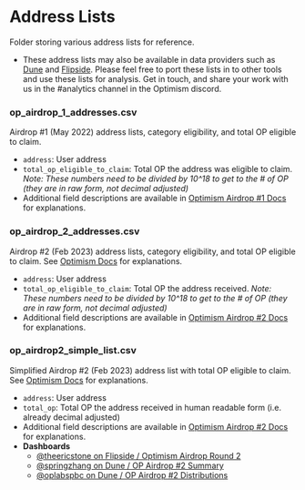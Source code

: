 # Address Lists
Folder storing various address lists for reference.
- These address lists may also be available in data providers such as [Dune](https://dune.com/) and [Flipside](https://flipsidecrypto.xyz/). Please feel free to port these lists in to other tools and use these lists for analysis. Get in touch, and share your work with us in the #analytics channel in the Optimism discord.

### op_airdrop_1_addresses.csv
Airdrop #1 (May 2022) address lists, category eligibility, and total OP eligible to claim.
- `address`: User address
- `total_op_eligible_to_claim`: Total OP the address was eligible to claim. *Note: These numbers need to be divided by 10^18 to get to the # of OP (they are in raw form, not decimal adjusted)*
- Additional field descriptions are available in [Optimism Airdrop #1 Docs](https://community.optimism.io/docs/governance/airdrop-1/) for explanations.

### op_airdrop_2_addresses.csv
Airdrop #2 (Feb 2023) address lists, category eligibility, and total OP eligible to claim. See [Optimism Docs](https://community.optimism.io/docs/governance/airdrop-2/) for explanations.
- `address`: User address
- `total_op_eligible_to_claim`: Total OP the address received. *Note: These numbers need to be divided by 10^18 to get to the # of OP (they are in raw form, not decimal adjusted)*
- Additional field descriptions are available in [Optimism Airdrop #2 Docs](https://community.optimism.io/docs/governance/airdrop-2/) for explanations.

### op_airdrop2_simple_list.csv
Simplified Airdrop #2 (Feb 2023) address list with total OP eligible to claim. See [Optimism Docs](https://community.optimism.io/docs/governance/airdrop-2/) for explanations.
- `address`: User address
- `total_op`: Total OP the address received in human readable form (i.e. already decimal adjusted)
- Additional field descriptions are available in [Optimism Airdrop #2 Docs](https://community.optimism.io/docs/governance/airdrop-2/) for explanations.
- **Dashboards**
  - [@theericstone on Flipside / Optimism Airdrop Round 2](https://flipsidecrypto.xyz/theericstone-pine/optimism-airdrop-round-2-qu3UsW)
  - [@springzhang on Dune / OP Airdrop #2 Summary](https://dune.com/springzhang/op-airdrop-2-summary)
  - [@oplabspbc on Dune / OP Airdrop #2 Distributions](https://dune.com/oplabspbc/op-airdrop-2-distributions)
